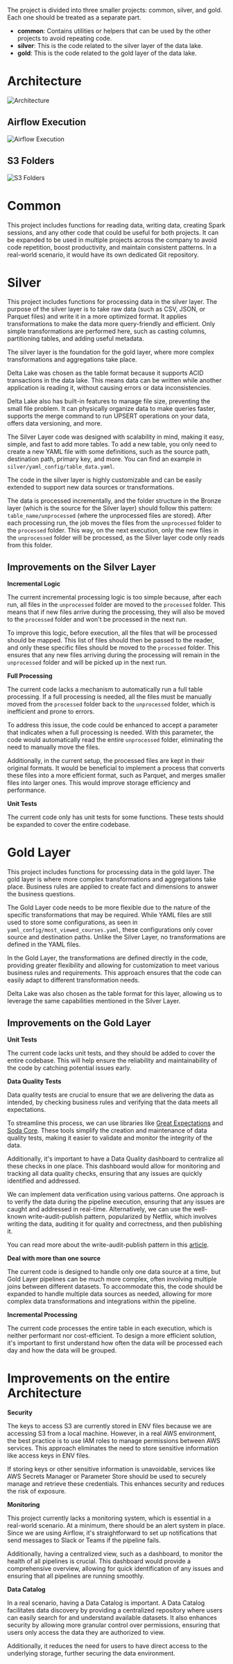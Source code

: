 The project is divided into three smaller projects: common, silver, and gold. Each one should be treated as a separate part.

- **common**: Contains utilities or helpers that can be used by the other projects to avoid repeating code.
- **silver**: This is the code related to the silver layer of the data lake.
- **gold**: This is the code related to the gold layer of the data lake.

# Architecture

![Architecture](./images/architecture.png)

## Airflow Execution

![Airflow Execution](./images/airflow.png)

## S3 Folders

![S3 Folders](./images/s3.png)

# Common

This project includes functions for reading data, writing data, creating Spark sessions, and any other code that could be useful for both projects. It can be expanded to be used in multiple projects across the company to avoid code repetition, boost productivity, and maintain consistent patterns. In a real-world scenario, it would have its own dedicated Git repository.

# Silver
This project includes functions for processing data in the silver layer. The purpose of the silver layer is to take raw data (such as CSV, JSON, or Parquet files) and write it in a more optimized format. It applies transformations to make the data more query-friendly and efficient. Only simple transformations are performed here, such as casting columns, partitioning tables, and adding useful metadata.

 The silver layer is the foundation for the gold layer, where more complex transformations and aggregations take place.

Delta Lake was chosen as the table format because it supports ACID transactions in the data lake. This means data can be written while another application is reading it, without causing errors or data inconsistencies.

Delta Lake also has built-in features to manage file size, preventing the small file problem. It can physically organize data to make queries faster, supports the merge command to run UPSERT operations on your data, offers data versioning, and more.

The Silver Layer code was designed with scalability in mind, making it easy, simple, and fast to add more tables. To add a new table, you only need to create a new YAML file with some definitions, such as the source path, destination path, primary key, and more. You can find an example in `silver/yaml_config/table_data.yaml`.

The code in the silver layer is highly customizable and can be easily extended to support new data sources or transformations.

The data is processed incrementally, and the folder structure in the Bronze layer (which is the source for the Silver layer) should follow this pattern: `table_name/unprocessed` (where the unprocessed files are stored). After each processing run, the job moves the files from the `unprocessed` folder to the `processed` folder. This way, on the next execution, only the new files in the `unprocessed` folder will be processed, as the Silver layer code only reads from this folder.

## Improvements on the Silver Layer

**Incremental Logic**

The current incremental processing logic is too simple because, after each run, all files in the `unprocessed` folder are moved to the `processed` folder. This means that if new files arrive during the processing, they will also be moved to the `processed` folder and won't be processed in the next run.

To improve this logic, before execution, all the files that will be processed should be mapped. This list of files should then be passed to the reader, and only these specific files should be moved to the `processed` folder. This ensures that any new files arriving during the processing will remain in the `unprocessed` folder and will be picked up in the next run.

**Full Processing**

The current code lacks a mechanism to automatically run a full table processing. If a full processing is needed, all the files must be manually moved from the `processed` folder back to the `unprocessed` folder, which is inefficient and prone to errors.

To address this issue, the code could be enhanced to accept a parameter that indicates when a full processing is needed. With this parameter, the code would automatically read the entire `unprocessed` folder, eliminating the need to manually move the files.

Additionally, in the current setup, the processed files are kept in their original formats. It would be beneficial to implement a process that converts these files into a more efficient format, such as Parquet, and merges smaller files into larger ones. This would improve storage efficiency and performance.

**Unit Tests**

The current code only has unit tests for some functions. These tests should be expanded to cover the entire codebase.

# Gold Layer

This project includes functions for processing data in the gold layer. The gold layer is where more complex transformations and aggregations take place. Business rules are applied to create fact and dimensions to answer the business questions.

The Gold Layer code needs to be more flexible due to the nature of the specific transformations that may be required. While YAML files are still used to store some configurations, as seen in `yaml_config/most_viewed_courses.yaml`, these configurations only cover source and destination paths. Unlike the Silver Layer, no transformations are defined in the YAML files.

In the Gold Layer, the transformations are defined directly in the code, providing greater flexibility and allowing for customization to meet various business rules and requirements. This approach ensures that the code can easily adapt to different transformation needs.

Delta Lake was also chosen as the table format for this layer, allowing us to leverage the same capabilities mentioned in the Silver Layer.

## Improvements on the Gold Layer

**Unit Tests**

The current code lacks unit tests, and they should be added to cover the entire codebase. This will help ensure the reliability and maintainability of the code by catching potential issues early.

**Data Quality Tests**

Data quality tests are crucial to ensure that we are delivering the data as intended, by checking business rules and verifying that the data meets all expectations.

To streamline this process, we can use libraries like [Great Expectations](https://greatexpectations.io/) and [Soda Core](https://github.com/sodadata/soda-core). These tools simplify the creation and maintenance of data quality tests, making it easier to validate and monitor the integrity of the data.

Additionally, it's important to have a Data Quality dashboard to centralize all these checks in one place. This dashboard would allow for monitoring and tracking all data quality checks, ensuring that any issues are quickly identified and addressed.

We can implement data verification using various patterns. One approach is to verify the data during the pipeline execution, ensuring that any issues are caught and addressed in real-time. Alternatively, we can use the well-known write-audit-publish pattern, popularized by Netflix, which involves writing the data, auditing it for quality and correctness, and then publishing it.

You can read more about the write-audit-publish pattern in this [article](https://dagster.io/blog/python-write-audit-publish).

**Deal with more than one source**

The current code is designed to handle only one data source at a time, but Gold Layer pipelines can be much more complex, often involving multiple joins between different datasets. To accommodate this, the code should be expanded to handle multiple data sources as needed, allowing for more complex data transformations and integrations within the pipeline.

**Incremental Processing**

The current code processes the entire table in each execution, which is neither performant nor cost-efficient. To design a more efficient solution, it's important to first understand how often the data will be processed each day and how the data will be grouped.

# Improvements on the entire Architecture

**Security**

The keys to access S3 are currently stored in ENV files because we are accessing S3 from a local machine. However, in a real AWS environment, the best practice is to use IAM roles to manage permissions between AWS services. This approach eliminates the need to store sensitive information like access keys in ENV files. 

If storing keys or other sensitive information is unavoidable, services like AWS Secrets Manager or Parameter Store should be used to securely manage and retrieve these credentials. This enhances security and reduces the risk of exposure.

**Monitoring**

This project currently lacks a monitoring system, which is essential in a real-world scenario. At a minimum, there should be an alert system in place. Since we are using Airflow, it's straightforward to set up notifications that send messages to Slack or Teams if the pipeline fails.

Additionally, having a centralized view, such as a dashboard, to monitor the health of all pipelines is crucial. This dashboard would provide a comprehensive overview, allowing for quick identification of any issues and ensuring that all pipelines are running smoothly.

**Data Catalog**

In a real scenario, having a Data Catalog is important. A Data Catalog facilitates data discovery by providing a centralized repository where users can easily search for and understand available datasets. It also enhances security by allowing more granular control over permissions, ensuring that users only access the data they are authorized to view. 

Additionally, it reduces the need for users to have direct access to the underlying storage, further securing the data environment.
